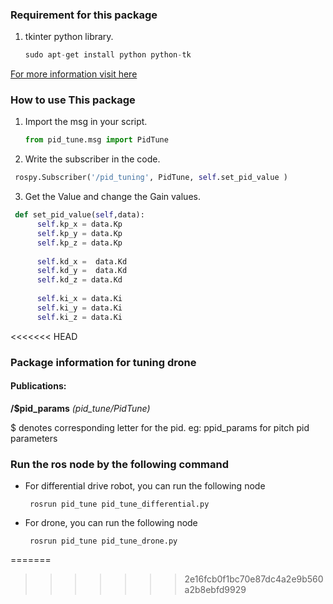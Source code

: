 
### Requirement for this package
1. tkinter python library. 

    ```python
    sudo apt-get install python python-tk
    ```
[For more information visit here](http://www.greenteapress.com/thinkpython/swampy/install.html)

### How to use This package
1. Import the msg in your script. 
    ```python
    from pid_tune.msg import PidTune
    ```
2. Write the subscriber in the code. 
  ```python
   rospy.Subscriber('/pid_tuning', PidTune, self.set_pid_value )
  ```
3. Get the Value and change the Gain values.
  ```python
   def set_pid_value(self,data):
		self.kp_x = data.Kp 
		self.kp_y = data.Kp 
		self.kp_z = data.Kp
		
		self.kd_x =  data.Kd
		self.kd_y =  data.Kd
		self.kd_z = data.Kd
		
		self.ki_x = data.Ki
		self.ki_y = data.Ki
		self.ki_z = data.Ki
  ```
<<<<<<< HEAD

### Package information for tuning drone

#### Publications:
**/$pid_params** *(pid_tune/PidTune)* <br />

$ denotes corresponding letter for the pid. eg: ppid_params for pitch pid parameters


### Run the ros node by the following command
+ For differential drive robot, you can run the following node
  ```
   rosrun pid_tune pid_tune_differential.py
  ```
+ For drone, you can run the following node

  ```
   rosrun pid_tune pid_tune_drone.py
  ```
=======
>>>>>>> 2e16fcb0f1bc70e87dc4a2e9b560a2b8ebfd9929
